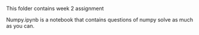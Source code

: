 This folder contains week 2 assignment 


Numpy.ipynb is a notebook that contains questions of numpy solve as much as you can.
